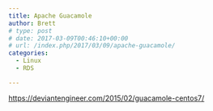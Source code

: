 ```yaml
---
title: Apache Guacamole
author: Brett
# type: post
# date: 2017-03-09T00:46:10+00:00
# url: /index.php/2017/03/09/apache-guacamole/
categories:
  - Linux
  - RDS

---
```

https://deviantengineer.com/2015/02/guacamole-centos7/